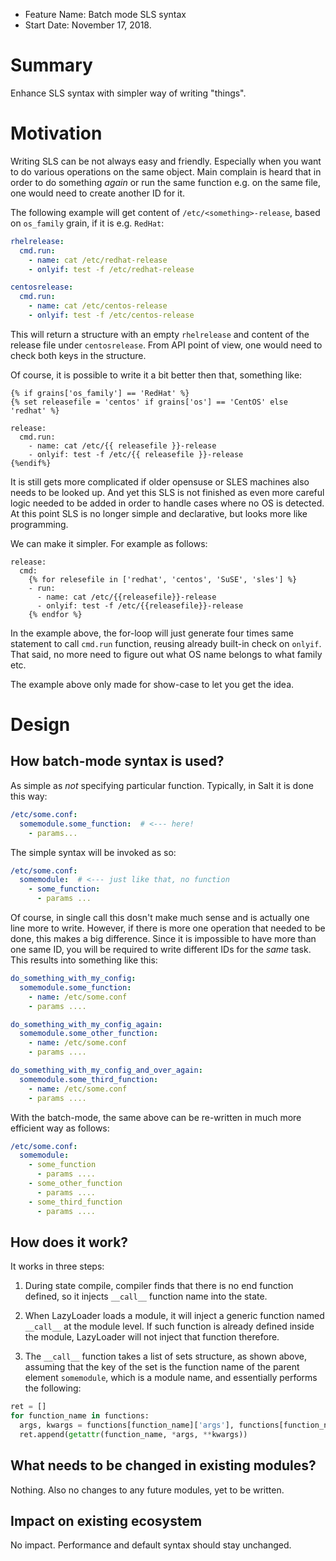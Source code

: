 - Feature Name: Batch mode SLS syntax
- Start Date: November 17, 2018.

# Summary
[summary]: #summary

Enhance SLS syntax with simpler way of writing "things".

# Motivation
[motivation]: #motivation

Writing SLS can be not always easy and friendly. Especially when you
want to do various operations on the same object. Main complain is
heard that in order to do something _again_ or run the same function
e.g. on the same file, one would need to create another ID for it.

The following example will get content of `/etc/<something>-release`,
based on `os_family` grain, if it is e.g. `RedHat`:

```yaml
rhelrelease:
  cmd.run:
    - name: cat /etc/redhat-release
    - onlyif: test -f /etc/redhat-release

centosrelease:
  cmd.run:
    - name: cat /etc/centos-release
    - onlyif: test -f /etc/centos-release
```

This will return a structure with an empty `rhelrelease` and content
of the release file under `centosrelease`. From API point of view, one
would need to check both keys in the structure.

Of course, it is possible to write it a bit better then that,
something like:

```jinja
{% if grains['os_family'] == 'RedHat' %}
{% set releasefile = 'centos' if grains['os'] == 'CentOS' else 'redhat' %}

release:
  cmd.run:
    - name: cat /etc/{{ releasefile }}-release
    - onlyif: test -f /etc/{{ releasefile }}-release
{%endif%}
```

It is still gets more complicated if older opensuse or SLES machines
also needs to be looked up. And yet this SLS is not finished as even
more careful logic needed to be added in order to handle cases where
no OS is detected. At this point SLS is no longer simple and
declarative, but looks more like programming.

We can make it simpler. For example as follows:


```jinja
release:
  cmd:
    {% for relesefile in ['redhat', 'centos', 'SuSE', 'sles'] %}
    - run:
      - name: cat /etc/{{releasefile}}-release
      - onlyif: test -f /etc/{{releasefile}}-release
    {% endfor %}
```

In the example above, the for-loop will just generate four times same
statement to call `cmd.run` function, reusing already built-in check
on `onlyif`. That said, no more need to figure out what OS name
belongs to what family etc.

The example above only made for show-case to let you get the idea.

# Design
[design]: #detailed-design

## How batch-mode syntax is used?

As simple as _not_ specifying particular function. Typically, in Salt
it is done this way:

```yaml
/etc/some.conf:
  somemodule.some_function:  # <--- here!
    - params...
```

The simple syntax will be invoked as so:

```yaml
/etc/some.conf:
  somemodule:  # <--- just like that, no function
    - some_function:
      - params ...
```

Of course, in single call this dosn't make much sense and is actually
one line more to write. However, if there is more one operation that
needed to be done, this makes a big difference. Since it is impossible
to have more than one same ID, you will be required to write different
IDs for the _same_ task. This results into something like this:


```yaml
do_something_with_my_config:
  somemodule.some_function:
    - name: /etc/some.conf
    - params ....

do_something_with_my_config_again:
  somemodule.some_other_function:
    - name: /etc/some.conf
    - params ....

do_something_with_my_config_and_over_again:
  somemodule.some_third_function:
    - name: /etc/some.conf
    - params ....
```

With the batch-mode, the same above can be re-written in much more
efficient way as follows:

```yaml
/etc/some.conf:
  somemodule:
    - some_function
      - params ....
    - some_other_function
      - params ....
    - some_third_function
      - params ....
```

## How does it work?

It works in three steps:

1. During state compile, compiler finds that there is no end function
   defined, so it injects `__call__` function name into the state.

2. When LazyLoader loads a module, it will inject a generic function
   named `__call__` at the module level. If such function is already
   defined inside the module, LazyLoader will not inject that function
   therefore.

3. The `__call__` function takes a list of sets structure, as shown above,
   assuming that the key of the set is the function name of the parent
   element `somemodule`, which is a module name, and essentially
   performs the following:

```python
ret = []
for function_name in functions:
  args, kwargs = functions[function_name]['args'], functions[function_name]['kwargs']
  ret.append(getattr(function_name, *args, **kwargs))
```

## What needs to be changed in existing modules?

Nothing. Also no changes to any future modules, yet to be written.

## Impact on existing ecosystem

No impact. Performance and default syntax should stay unchanged.
